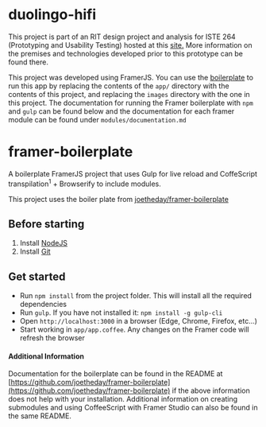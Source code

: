 # duolingo-hifi

This project is part of an RIT design project and analysis for ISTE 264 
(Prototyping and Usability Testing) hosted at this 
[site.](https://people.rit.edu/~lwm2120/ISTE264/projectSite)  More 
information on the premises and technologies developed prior to this 
prototype can be found there.

This project was developed using FramerJS.  You can use the 
[boilerplate](https://github.com/joetheday/framer-boilerplate) to run this app by replacing the contents of the `app/` directory with the contents of this project, and replacing the `images` directory with the one in this project. The documentation for running the Framer boilerplate with `npm` and `gulp` 
can be found below and the documentation for each 
framer module can be found under `modules/documentation.md`


# framer-boilerplate
A boilerplate FramerJS project that uses Gulp for live reload and CoffeScript transpilation<sup>1</sup> + Browserify to include modules.

This project uses the boiler plate from [joetheday/framer-boilerplate](https://github.com/joetheday/framer-boilerplate)

## Before starting

1. Install [NodeJS](https://nodejs.org/en/download/)
2. Install [Git](https://git-scm.com/)

## Get started

- Run `npm install` from the project folder. This will install all the required dependencies
- Run `gulp`. If you have not installed it: `npm install -g gulp-cli`
- Open `http://localhost:3000` in a browser (Edge, Chrome, Firefox, etc...)
- Start working in `app/app.coffee`. Any changes on the Framer code will refresh the browser

#### Additional Information

Documentation for the boilerplate can be found in the README at [https://github.com/joetheday/framer-boilerplate](https://github.com/joetheday/framer-boilerplate) if the above information does not help with your installation.  Additional information on creating submodules and using CoffeeScript with Framer Studio can also be found in the same README.

